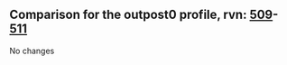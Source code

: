 ## Comparison for the outpost0 profile, rvn: [509](https://github.com/PRO100KatYT/FortniteProfileRevisions/tree/main/profiles/outpost0/509%20outpost0.json)-[511](https://github.com/PRO100KatYT/FortniteProfileRevisions/tree/main/profiles/outpost0/511%20outpost0.json)

No changes
